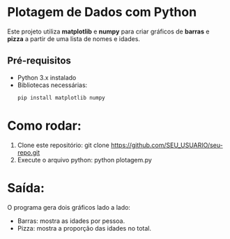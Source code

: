 # Plotagem de Dados com Python

Este projeto utiliza **matplotlib** e **numpy** para criar gráficos de **barras** e **pizza** a partir de uma lista de nomes e idades.

## Pré-requisitos
- Python 3.x instalado
- Bibliotecas necessárias:
  ```bash
  pip install matplotlib numpy
# Como rodar:
1. Clone este repositório: git clone https://github.com/SEU_USUARIO/seu-repo.git
2. Execute o arquivo python: python plotagem.py
# Saída:
O programa gera dois gráficos lado a lado:
- Barras: mostra as idades por pessoa.
- Pizza: mostra a proporção das idades no total.
